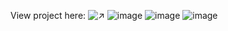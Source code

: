 View project here: ![↗](https://tindog-dating-app.netlify.app)
![image](https://user-images.githubusercontent.com/60819030/111468754-ea695280-874b-11eb-9fff-4398c0792480.png)
![image](https://user-images.githubusercontent.com/60819030/111468788-f0f7ca00-874b-11eb-863b-c6aabbd649c5.png)
![image](https://user-images.githubusercontent.com/60819030/111468693-dcb3cd00-874b-11eb-80b9-68b6dbbf472f.png)

